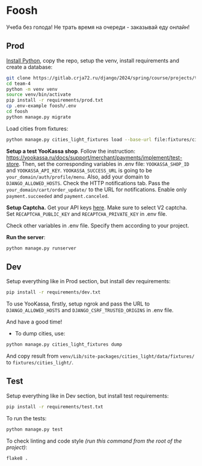# Foosh
Учеба без голода!
Не трать время на очереди - заказывай еду онлайн!

## Prod

[Install Python](https://www.python.org/downloads/), copy the repo, setup the venv, install requirements and create a database:

```bash
git clone https://gitlab.crja72.ru/django/2024/spring/course/projects/team-4.git
cd team-4
python -m venv venv
source venv/bin/activate
pip install -r requirements/prod.txt
cp .env-example foosh/.env
cd foosh
python manage.py migrate
```

Load cities from fixtures:

```bash
python manage.py cities_light_fixtures load --base-url file:fixtures/cities_light/
```

**Setup a test YooKassa shop**. Follow the instruction: https://yookassa.ru/docs/support/merchant/payments/implement/test-store. Then, set the corresponding variables in .env file: `YOOKASSA_SHOP_ID` and `YOOKASSA_API_KEY`. `YOOKASSA_SUCCESS_URL` is going to be `your_domain/auth/profile/menu`. Also, add your domain to `DJANGO_ALLOWED_HOSTS`.
Check the HTTP notifications tab. Pass the `your_domain/cart/order_update/` to the URL for notifications. Enable only `payment.succeeded` and `payment.canceled`.

**Setup Captcha.**
Get your API keys [here](https://www.google.com/recaptcha/about/). Make sure to select V2 captcha. Set `RECAPTCHA_PUBLIC_KEY` and `RECAPTCHA_PRIVATE_KEY` in .env file.

Check other variables in .env file. Specify them according to your project.

**Run the server**:

```bash
python manage.py runserver
```

## Dev

Setup everything like in Prod section, but install dev requirements:

```bash
pip install -r requirements/dev.txt
```

To use YooKassa, firstly, setup ngrok and pass the URL to `DJANGO_ALLOWED_HOSTS` and `DJANGO_CSRF_TRUSTED_ORIGINS` in .env file.

And have a good time!

- To dump cities, use:

```bash
python manage.py cities_light_fixtures dump
```

And copy result from `venv/Lib/site-packages/cities_light/data/fixtures/` to `fixtures/cities_light/`.

## Test

Setup everything like in Dev section, but install test requirements:

```bash
pip install -r requirements/test.txt
```

To run the tests:

```bash
python manage.py test
```

To check linting and code style *(run this command from the root of the project)*:

```bash
flake8 .
```
